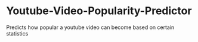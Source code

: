 # Youtube-Video-Popularity-Predictor
Predicts how popular a youtube video can become based on certain statistics
